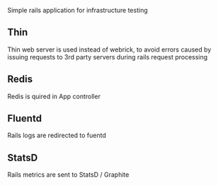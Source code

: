 Simple rails application for infrastructure testing

## Thin

Thin web server is used instead of webrick, to avoid errors caused by issuing requests to 3rd party servers during rails request processing

## Redis

Redis is quired in App controller

## Fluentd

Rails logs are redirected to fuentd

## StatsD

Rails metrics are sent to StatsD / Graphite
